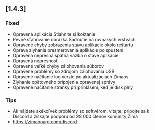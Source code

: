 ## [1.4.3]
### Fixed
- Opravená aplikácia Stiahnite si koktanie
- Pevné sťahovanie obrázka Sadnutie na rovnakých vrstvách
- Opravené chyby zobrazenia stavu aplikácie okolo reštartu
- Oprava zlyhania presmerovania aplikácie po spustení
- Opravená nepresná spätná väzba o stave aplikácie
- Opravená nepresnosť
- Opravené veľké chyby zálohovania súborov
- Opravené problémy so zdrojom zálohovania USB
- Opravené načítanie log verzie po aktualizáciách Zimaos
- Zlyhanie opätovného pripojenia opravenej správy
- Opravené načítanie stránky pri prihlásení, keď je disk plný
### Tips
- Ak nájdete akékoľvek problémy so softvérom, vitajte, pripojte sa k Discord a získajte podporu od 28 000 členov komunity Zima
- <a href = "https://zimaboard.com/discord" target = "_ prázdne" style = "color: blue"> https://zimaboard.com/discord </a>
